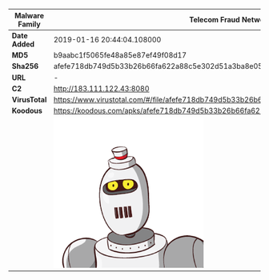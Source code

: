 | Malware Family | Telecom Fraud Network for South Koreans                      |
| -------------- | ------------------------------------------------------------ |
| **Date Added** | 2019-01-16 20:44:04.108000                                                   |
| **MD5**        | b9aabc1f5065fe48a85e87ef49f08d17                             |
| **Sha256**     | afefe718db749d5b33b26b66fa622a88c5e302d51a3ba8e055cb21343ff70598 |
| **URL**        | -                                                            |
| **C2**         | http://183.111.122.43:8080 |
| **VirusTotal** | https://www.virustotal.com/#/file/afefe718db749d5b33b26b66fa622a88c5e302d51a3ba8e055cb21343ff70598/detection |
| **Koodous**    | https://koodous.com/apks/afefe718db749d5b33b26b66fa622a88c5e302d51a3ba8e055cb21343ff70598 |
|                | ![](../assets/afefe718db749d5b33b26b66fa622a88c5e302d51a3ba8e055cb21343ff70598.png) |